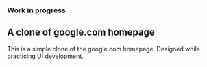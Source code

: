 ### Work in progress

## A clone of google.com homepage

This is a simple clone of the google.com homepage.
Designed while practicing UI development.
